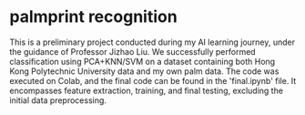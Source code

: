 # palmprint recognition
This is a preliminary project conducted during my AI learning journey, under the guidance of Professor Jizhao Liu. We successfully performed classification using PCA+KNN/SVM on a dataset containing both Hong Kong Polytechnic University data and my own palm data. The code was executed on Colab, and the final code can be found in the 'final.ipynb' file. It encompasses feature extraction, training, and final testing, excluding the initial data preprocessing.

